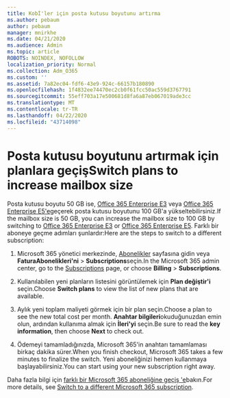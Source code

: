 ```yaml
---
title: Kobİ'ler için posta kutusu boyutunu artırma
ms.author: pebaum
author: pebaum
manager: mnirkhe
ms.date: 04/21/2020
ms.audience: Admin
ms.topic: article
ROBOTS: NOINDEX, NOFOLLOW
localization_priority: Normal
ms.collection: Adm_O365
ms.custom: ''
ms.assetid: 7a82ec04-fdf6-43e9-924c-66157b180890
ms.openlocfilehash: 1f4832ee74470ec2cb0f61fcc50ac559d3767791
ms.sourcegitcommit: 55eff703a17e500681d8fa6a87eb067019ade3cc
ms.translationtype: MT
ms.contentlocale: tr-TR
ms.lasthandoff: 04/22/2020
ms.locfileid: "43714098"
---
```

# <a name="switch-plans-to-increase-mailbox-size"></a><span data-ttu-id="ea835-102">Posta kutusu boyutunu artırmak için planlara geçiş</span><span class="sxs-lookup"><span data-stu-id="ea835-102">Switch plans to increase mailbox size</span></span>

<span data-ttu-id="ea835-103">Posta kutusu boyutu 50 GB ise, [Office 365 Enterprise E3](https://products.office.com/business/office-365-enterprise-e3-business-software) veya [Office 365 Enterprise E5'e](https://products.office.com/business/office-365-enterprise-e5-business-software)geçerek posta kutusu boyutunu 100 GB'a yükseltebilirsiniz.</span><span class="sxs-lookup"><span data-stu-id="ea835-103">If the mailbox size is 50 GB, you can increase the mailbox size to 100 GB by switching to [Office 365 Enterprise E3](https://products.office.com/business/office-365-enterprise-e3-business-software) or [Office 365 Enterprise E5](https://products.office.com/business/office-365-enterprise-e5-business-software).</span></span> <span data-ttu-id="ea835-104">Farklı bir aboneye geçme adımları şunlardır:</span><span class="sxs-lookup"><span data-stu-id="ea835-104">Here are the steps to switch to a different subscription:</span></span>
  
1. <span data-ttu-id="ea835-105">Microsoft 365 yönetici merkezinde, [Abonelikler](https://go.microsoft.com/fwlink/p/?linkid=842054) sayfasına gidin veya **FaturaAbonelikleri'ni** \> **Subscriptions**seçin.</span><span class="sxs-lookup"><span data-stu-id="ea835-105">In the Microsoft 365 admin center, go to the [Subscriptions](https://go.microsoft.com/fwlink/p/?linkid=842054) page, or choose **Billing** \> **Subscriptions**.</span></span>
    
2. <span data-ttu-id="ea835-106">Kullanılabilen yeni planların listesini görüntülemek için **Plan değiştir'i** seçin.</span><span class="sxs-lookup"><span data-stu-id="ea835-106">Choose **Switch plans** to view the list of new plans that are available.</span></span> 
    
3. <span data-ttu-id="ea835-107">Aylık yeni toplam maliyeti görmek için bir plan seçin.</span><span class="sxs-lookup"><span data-stu-id="ea835-107">Choose a plan to see the new total cost per month.</span></span> <span data-ttu-id="ea835-108">**Anahtar bilgileri**okuduğunuzdan emin olun, ardından kullanıma almak için **İleri'yi** seçin.</span><span class="sxs-lookup"><span data-stu-id="ea835-108">Be sure to read the **key information**, then choose **Next** to check out.</span></span> 
    
4. <span data-ttu-id="ea835-109">Ödemeyi tamamladığınızda, Microsoft 365'in anahtarı tamamlaması birkaç dakika sürer.</span><span class="sxs-lookup"><span data-stu-id="ea835-109">When you finish checkout, Microsoft 365 takes a few minutes to finalize the switch.</span></span> <span data-ttu-id="ea835-110">Yeni aboneliğinizi hemen kullanmaya başlayabilirsiniz.</span><span class="sxs-lookup"><span data-stu-id="ea835-110">You can start using your new subscription right away.</span></span>
    
<span data-ttu-id="ea835-111">Daha fazla bilgi için [farklı bir Microsoft 365 aboneliğine geçiş 'e](https://docs.microsoft.com/office365/admin/subscriptions-and-billing/switch-to-a-different-plan)bakın.</span><span class="sxs-lookup"><span data-stu-id="ea835-111">For more details, see [Switch to a different Microsoft 365 subscription](https://docs.microsoft.com/office365/admin/subscriptions-and-billing/switch-to-a-different-plan).</span></span>
  

